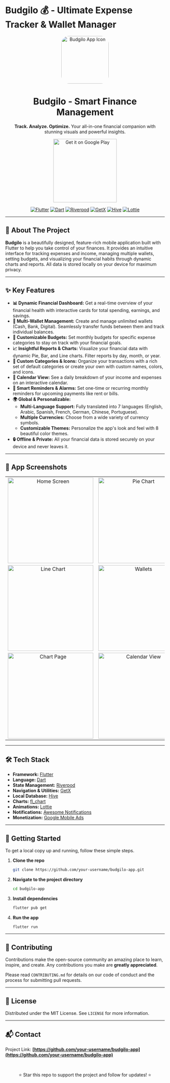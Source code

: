 # Budgilo 💰 - Ultimate Expense Tracker & Wallet Manager

<p align="center">
  <img src="https://github.com/user-attachments/assets/524fcdff-2bef-440e-a033-af144f07d70b" alt="Budgilo App Icon" width="150" style="border-radius: 24px;"/>
  <h1 align="center">Budgilo - Smart Finance Management</h1>
  <p align="center">
    <b>Track. Analyze. Optimize.</b> Your all-in-one financial companion with stunning visuals and powerful insights.
  </p>
</p>

<p align="center">
  <a href="https://play.google.com/store/apps/details?id=com.budgifydev.budgify" target="_blank">
    <img src="https://play.google.com/intl/en_us/badges/static/images/badges/en_badge_web_generic.png" alt="Get it on Google Play" width="200"/>
  </a>
</p>

<p align="center">
  <a href="https://flutter.dev" target="_blank"><img src="https://img.shields.io/badge/Flutter-02569B?style=for-the-badge&logo=flutter&logoColor=white" alt="Flutter"></a>
  <a href="https://dart.dev" target="_blank"><img src="https://img.shields.io/badge/Dart-0175C2?style=for-the-badge&logo=dart&logoColor=white" alt="Dart"></a>
  <a href="https://riverpod.dev/" target="_blank"><img src="https://img.shields.io/badge/Riverpod-4A98E8?style=for-the-badge&logo=riverpod&logoColor=white" alt="Riverpod"></a>
  <a href="https://pub.dev/packages/get" target="_blank"><img src="https://img.shields.io/badge/GetX-00A9E0?style=for-the-badge&logo=getx&logoColor=white" alt="GetX"></a>
  <a href="https://pub.dev/packages/hive" target="_blank"><img src="https://img.shields.io/badge/Hive-FFC107?style=for-the-badge&logo=hive&logoColor=black" alt="Hive"></a>
  <a href="https://pub.dev/packages/lottie" target="_blank"><img src="https://img.shields.io/badge/Lottie-000000?style=for-the-badge&logo=lottie&logoColor=white" alt="Lottie"></a>
</p>

---

## 🚀 About The Project

**Budgilo** is a beautifully designed, feature-rich mobile application built with Flutter to help you take control of your finances. It provides an intuitive interface for tracking expenses and income, managing multiple wallets, setting budgets, and visualizing your financial habits through dynamic charts and reports. All data is stored locally on your device for maximum privacy.

---

## ✨ Key Features

-   **📊 Dynamic Financial Dashboard:** Get a real-time overview of your financial health with interactive cards for total spending, earnings, and savings.
-   **👛 Multi-Wallet Management:** Create and manage unlimited wallets (Cash, Bank, Digital). Seamlessly transfer funds between them and track individual balances.
-   **🎯 Customizable Budgets:** Set monthly budgets for specific expense categories to stay on track with your financial goals.
-   **📈 Insightful Reports & Charts:** Visualize your financial data with dynamic Pie, Bar, and Line charts. Filter reports by day, month, or year.
-   **🎨 Custom Categories & Icons:** Organize your transactions with a rich set of default categories or create your own with custom names, colors, and icons.
-   **📅 Calendar View:** See a daily breakdown of your income and expenses on an interactive calendar.
-   **🔔 Smart Reminders & Alarms:** Set one-time or recurring monthly reminders for upcoming payments like rent or bills.
-   **🌍 Global & Personalizable:**
    -   **Multi-Language Support:** Fully translated into 7 languages (English, Arabic, Spanish, French, German, Chinese, Portuguese).
    -   **Multiple Currencies:** Choose from a wide variety of currency symbols.
    -   **Customizable Themes:** Personalize the app's look and feel with 8 beautiful color themes.
-   **🔒 Offline & Private:** All your financial data is stored securely on your device and never leaves it.

---

## 🎥 App Screenshots

<table align="center" cellpadding="5">
  <tr>
    <td align="center">
      <img src="https://github.com/user-attachments/assets/fb947537-0bff-4d87-ae8f-5f4e7d8a7e32" width="270" alt="Home Screen">
    </td>
    <td align="center">
      <img src="https://github.com/user-attachments/assets/cabef679-2eea-4081-a1dc-50a914797800" width="270" alt="Pie Chart">
    </td>
    <td align="center">
      <img src="https://github.com/user-attachments/assets/bfddd3b0-d37a-4177-a4a1-d859d17639b6" width="270" alt="Categories & Wallets">
    </td>
  </tr>
  <tr>
    <td align="center">
      <img src="https://github.com/user-attachments/assets/099c6d74-1ba9-46f0-b087-846840daf68e" width="270" alt="Line Chart">
    </td>
    <td align="center">
      <img src="https://github.com/user-attachments/assets/913dcd63-3cea-42f5-8b76-7ecddb608b1e" width="270" alt="Wallets">
    </td>
    <td align="center">
      <img src="https://github.com/user-attachments/assets/9e24d6da-d5c7-47db-940f-7c6114ca6993" width="270" alt="Expenses in Bills">
    </td>
  </tr>
  <tr>
    <td align="center">
      <img src="https://github.com/user-attachments/assets/d72973ea-954e-4ae5-bfc0-cc4d11e07cc3" width="270" alt="Chart Page">
    </td>
    <td align="center">
      <img src="https://github.com/user-attachments/assets/e9de9180-72e6-4844-b517-61496bfd609b" width="270" alt="Calendar View">
    </td>
    <td align="center">
      <img src="https://github.com/user-attachments/assets/4fec9d3e-91e3-4450-ba43-106a3884ca8c" width="270" alt="Chart Page Alt">
    </td>
  </tr>
</table>

---

## 🛠️ Tech Stack

-   **Framework:** [Flutter](https://flutter.dev/)
-   **Language:** [Dart](https://dart.dev/)
-   **State Management:** [Riverpod](https://riverpod.dev/)
-   **Navigation & Utilities:** [GetX](https://pub.dev/packages/get)
-   **Local Database:** [Hive](https://pub.dev/packages/hive)
-   **Charts:** [fl_chart](https://pub.dev/packages/fl_chart)
-   **Animations:** [Lottie](https://pub.dev/packages/lottie)
-   **Notifications:** [Awesome Notifications](https://pub.dev/packages/awesome_notifications)
-   **Monetization:** [Google Mobile Ads](https://pub.dev/packages/google_mobile_ads)

---

## 🚀 Getting Started

To get a local copy up and running, follow these simple steps.

1.  **Clone the repo**
    ```sh
    git clone https://github.com/your-username/budgilo-app.git
    ```
2.  **Navigate to the project directory**
    ```sh
    cd budgilo-app
    ```
3.  **Install dependencies**
    ```sh
    flutter pub get
    ```
4.  **Run the app**
    ```sh
    flutter run
    ```

---

## 🙌 Contributing

Contributions make the open-source community an amazing place to learn, inspire, and create. Any contributions you make are **greatly appreciated**.

Please read `CONTRIBUTING.md` for details on our code of conduct and the process for submitting pull requests.

---

## 📄 License

Distributed under the MIT License. See `LICENSE` for more information.

---

## 📬 Contact

Project Link: **[https://github.com/your-username/budgilo-app](https://github.com/your-username/budgilo-app)**

<br>

<p align="center">
  ⭐ Star this repo to support the project and follow for updates! ⭐
</p>
